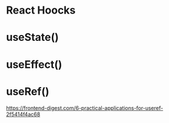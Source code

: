 # React Hoocks
  # useState()
  # useEffect()
  # useRef()
 https://frontend-digest.com/6-practical-applications-for-useref-2f5414f4ac68
